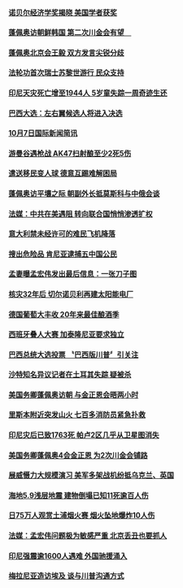 
#### [诺贝尔经济学奖揭晓 美国学者获奖](../pages/news202/a1394539.md?t=10090332) 

#### [蓬佩奥访朝鲜韩国 第二次川金会有望　](../pages/news202/a1394537.md?t=10090332) 

#### [蓬佩奥北京会王毅 双方发言尖锐分歧](../pages/news202/a1394528.md?t=10090332) 

#### [法轮功首次瑞士苏黎世游行 民众支持](../pages/news202/a1394526.md?t=10090332) 

#### [印尼天灾死亡增至1944人 5岁童失踪一周奇迹生还](../pages/news202/a1394519.md?t=10090332) 

#### [巴西大选：左右翼候选人将进入决选](../pages/news202/a1394515.md?t=10090332) 


#### [10月7日国际新闻简讯](../pages/news202/a1394507.md?t=10090332) 

#### [游曼谷遇枪战 AK47扫射酿至少2死5伤](../pages/news202/a1394497.md?t=10090332) 

#### [遣送移民变人球 德意互踢难解困局](../pages/news202/a1394491.md?t=10090332) 

#### [蓬佩奥访平壤之际 朝副外长抵莫斯科与中俄会谈](../pages/news202/a1394485.md?t=10090332) 

#### [法媒：中共在美遇阻  转向联合国悄悄渗透扩权](../pages/news202/a1394482.md?t=10090332) 


#### [意大利禁未经许可的难民飞机降落](../pages/news202/a1394461.md?t=10090332) 

#### [搜出危险品 肯尼亚逮捕五中国公民](../pages/news202/a1394458.md?t=10090332) 

#### [孟妻曝孟宏伟发出最后信息：一张刀子图](../pages/news202/a1394453.md?t=10090332) 

#### [核灾32年后 切尔诺贝利再建太阳能电厂](../pages/news202/a1394247.md?t=10090332) 

#### [德国葡萄大丰收 20年来最佳酿酒季](../pages/news202/a1394448.md?t=10090332) 

#### [西班牙叠人大赛 加泰隆尼亚要求独立](../pages/news202/a1394447.md?t=10090332) 

#### [巴西总统大选投票 〝巴西版川普〞引关注](../pages/news202/a1394445.md?t=10090332) 


#### [沙特知名异议记者在土耳其失踪 疑被杀](../pages/news202/a1394442.md?t=10090332) 

#### [美国务卿蓬佩奥访朝 与金正恩会晤两小时](../pages/news202/a1394437.md?t=10090332) 

#### [里斯本附近突发山火 七百多消防员紧急扑救](../pages/news202/a1394436.md?t=10090332) 

#### [印尼灾后已致1763死 帕卢2区几乎从卫星图消失](../pages/news202/a1394427.md?t=10090332) 

#### [美国务卿蓬佩奥4会金正恩 为2次川金会铺路](../pages/news202/a1394426.md?t=10090332) 

#### [展威慑力大规模演习 美军多架战机纷抵乌克兰、英国](../pages/news202/a1394411.md?t=10090332) 

#### [海地5.9浅层地震 建物倒塌已知11死逾百人伤](../pages/news202/a1394408.md?t=10090332) 

#### [日75万人观赏土浦烟火赛 烟火坠地爆炸10人伤](../pages/news202/a1394414.md?t=10090332) 

#### [法媒：孟宏伟问题极为敏感严重 北京丢丑也要抓人](../pages/news202/a1394403.md?t=10090332) 

#### [印尼强震逾1600人遇难 外国驰援涌入](../pages/news202/a1394359.md?t=10090332) 

#### [梅拉尼亚造访埃及 谈与川普沟通方式](../pages/news202/a1394383.md?t=10090332) 



